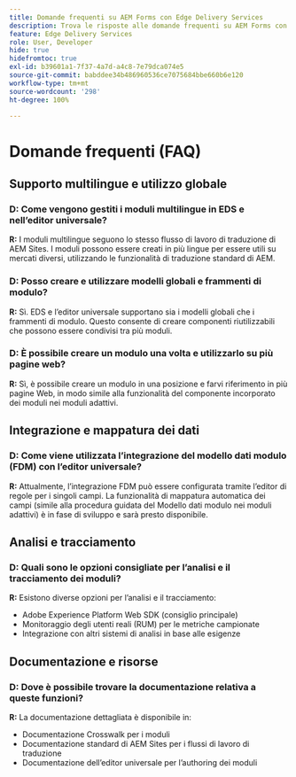 ```yaml
---
title: Domande frequenti su AEM Forms con Edge Delivery Services
description: Trova le risposte alle domande frequenti su AEM Forms con Edge Delivery Services e l’editor universale. Scopri i moduli multilingue, i modelli globali, i frammenti di modulo, le funzionalità di analisi e di integrazione dei dati.
feature: Edge Delivery Services
role: User, Developer
hide: true
hidefromtoc: true
exl-id: b39601a1-7f37-4a7d-a4c8-7e79dca074e5
source-git-commit: babddee34b486960536ce7075684bbe660b6e120
workflow-type: tm+mt
source-wordcount: '298'
ht-degree: 100%

---
```


# Domande frequenti (FAQ)


## Supporto multilingue e utilizzo globale

### D: Come vengono gestiti i moduli multilingue in EDS e nell’editor universale?

**R:** I moduli multilingue seguono lo stesso flusso di lavoro di traduzione di AEM Sites. I moduli possono essere creati in più lingue per essere utili su mercati diversi, utilizzando le funzionalità di traduzione standard di AEM.

### D: Posso creare e utilizzare modelli globali e frammenti di modulo?

**R:** Sì. EDS e l’editor universale supportano sia i modelli globali che i frammenti di modulo. Questo consente di creare componenti riutilizzabili che possono essere condivisi tra più moduli.

### D: È possibile creare un modulo una volta e utilizzarlo su più pagine web?

**R:** Sì, è possibile creare un modulo in una posizione e farvi riferimento in più pagine Web, in modo simile alla funzionalità del componente incorporato dei moduli nei moduli adattivi.

## Integrazione e mappatura dei dati

### D: Come viene utilizzata l’integrazione del modello dati modulo (FDM) con l’editor universale?

**R:** Attualmente, l’integrazione FDM può essere configurata tramite l’editor di regole per i singoli campi. La funzionalità di mappatura automatica dei campi (simile alla procedura guidata del Modello dati modulo nei moduli adattivi) è in fase di sviluppo e sarà presto disponibile.

## Analisi e tracciamento

### D: Quali sono le opzioni consigliate per l’analisi e il tracciamento dei moduli?

**R:** Esistono diverse opzioni per l’analisi e il tracciamento:

- Adobe Experience Platform Web SDK (consiglio principale)
- Monitoraggio degli utenti reali (RUM) per le metriche campionate
- Integrazione con altri sistemi di analisi in base alle esigenze

## Documentazione e risorse

### D: Dove è possibile trovare la documentazione relativa a queste funzioni?

**R:** La documentazione dettagliata è disponibile in:

- Documentazione Crosswalk per i moduli
- Documentazione standard di AEM Sites per i flussi di lavoro di traduzione
- Documentazione dell’editor universale per l’authoring dei moduli
